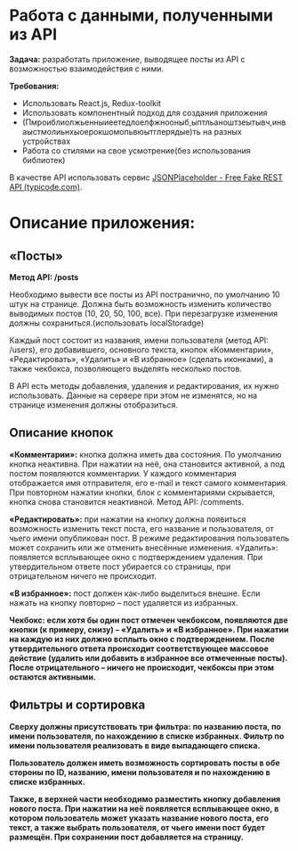 # Работа с данными, полученными из API
<b>Задача:</b> разработать приложение, выводящее посты из API с возможностью взаимодействия с
ними.

<b>Требования:</b>

* Использовать React.js, Redux-toolkit
* Использовать компонентный подход для создания приложения
* (Пмроиблиолжьенныиеетедлоелфжнооныб,ыптльаноштзеытывч,инваыстмолиьнхыоерокшомопьвюытглерядые)ть на разных устройствах
* Работа со стилями на свое усмотрение(без использования библиотек)

В качестве API использовать сервис [JSONPlaceholder - Free Fake REST API (typicode.com)](https://jsonplaceholder.typicode.com).

# Описание приложения:

## «Посты»

<b>Метод API: /posts</b>

Необходимо вывести все посты из API постранично, по умолчанию 10 штук на странице. Должна
быть возможность изменить количество выводимых постов (10, 20, 50, 100, все). При перезагрузке
изменения должны сохраниться.(использовать localStoradge)

Каждый пост состоит из названия, имени пользователя (метод API: /users), его добавившего,
основного текста, кнопок «Комментарии», «Редактировать», «Удалить» и «В избранное» (сделать
иконками), а также чекбокса, позволяющего выделять несколько постов.

В API есть методы добавления, удаления и редактирования, их нужно использовать. Данные на
сервере при этом не изменятся, но на странице изменения должны отобразиться.

## Описание кнопок

<b>«Комментарии»:</b> кнопка должна иметь два состояния. По умолчанию кнопка неактивна. При
нажатии на неё, она становится активной, а под постом появляются комментарии. У каждого
комментария отображается имя отправителя, его e-mail и текст самого комментария. При
повторном нажатии кнопки, блок с комментариями скрывается, кнопка снова становится
неактивной. Метод API: /comments.

<b>«Редактировать»:</b> при нажатии на кнопку должна появиться возможность изменить текст поста,
его название и пользователя, от чьего имени опубликован пост. В режиме редактирования
пользователь может сохранить или же отменить внесённые изменения.
«Удалить»: появляется всплывающее окно с подтверждением удаления. При утвердительном
ответе пост убирается со страницы, при отрицательном ничего не происходит.

<b>«В избранное»:</b> пост должен как-либо выделиться внешне. Если нажать на кнопку повторно –
пост удаляется из избранных.

<b>Чекбокс:<b> если хотя бы один пост отмечен чекбоксом, появляются две кнопки (к примеру, снизу)
– «Удалить» и «В избранное». При нажатии на каждую из них должно всплыть окно с
подтверждением. После утвердительного ответа происходит соответствующее массовое действие
(удалить или добавить в избранное все отмеченные посты). После отрицательного – ничего не
происходит, чекбоксы при этом остаются активными.

## Фильтры и сортировка

Сверху должны присутствовать три фильтра: по названию поста, по имени пользователя, по
нахождению в списке избранных. Фильтр по имени пользователя реализовать в виде выпадающего
списка.

Пользователь должен иметь возможность сортировать посты в обе стороны по ID, названию,
имени пользователя и по нахождению в списке избранных.

Также, в верхней части необходимо разместить кнопку добавления нового поста. При нажатии
на неё появляется всплывающее окно, в котором пользователь может указать название нового
поста, его текст, а также выбрать пользователя, от чьего имени пост будет размещён. При
сохранении пост добавляется на страницу.
